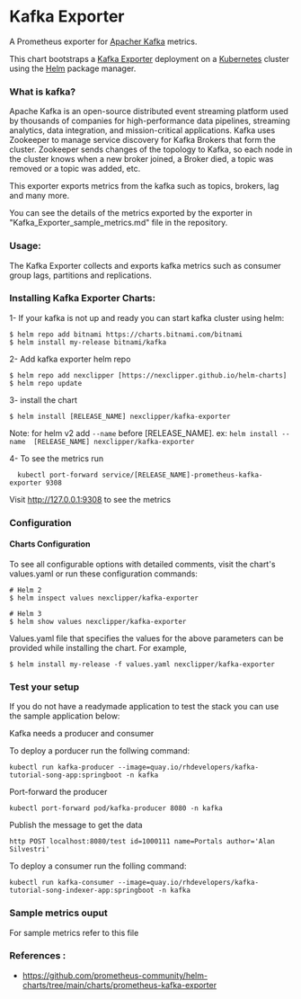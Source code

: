 # Kafka Exporter

A Prometheus exporter for [Apacher Kafka](https://kafka.apache.org/) metrics.

This chart bootstraps a [Kafka Exporter](https://github.com/danielqsj/kafka_exporter) deployment on a [Kubernetes](http://kubernetes.io) cluster using the [Helm](https://helm.sh) package manager.

### What is kafka?

Apache Kafka is an open-source distributed event streaming platform used by thousands of companies for high-performance data pipelines, streaming analytics, data integration, and mission-critical applications.
Kafka uses Zookeeper to manage service discovery for Kafka Brokers that form the cluster. Zookeeper sends changes of the topology to Kafka, so each node in the cluster knows when a new broker joined, a Broker died, a topic was removed or a topic was added, etc.

This exporter exports metrics from the kafka such as topics, brokers, lag and many more.

You can see the details of the metrics exported by the exporter in "Kafka_Exporter_sample_metrics.md" file in the repository.  

### Usage:

The Kafka Exporter collects and exports kafka metrics such as consumer group lags, partitions and replications. 


### Installing Kafka Exporter Charts: 
1- If your kafka is not up and ready you can start kafka cluster using helm:
```access transformers
$ helm repo add bitnami https://charts.bitnami.com/bitnami
$ helm install my-release bitnami/kafka
```

2- Add kafka exporter helm repo 
```access transformers
$ helm repo add nexclipper [https://nexclipper.github.io/helm-charts]
$ helm repo update
``` 
3- install the chart 
```access transformers
$ helm install [RELEASE_NAME] nexclipper/kafka-exporter
```

Note: for helm v2 add `--name` before [RELEASE_NAME]. ex:  `helm install --name  [RELEASE_NAME] nexclipper/kafka-exporter`

4- To see the metrics run 
```access transformers
  kubectl port-forward service/[RELEASE_NAME]-prometheus-kafka-exporter 9308

```
Visit http://127.0.0.1:9308 to see the metrics

### Configuration 

#### Charts Configuration

To see all configurable options with detailed comments, visit the chart's values.yaml or run these configuration commands:

```console
# Helm 2
$ helm inspect values nexclipper/kafka-exporter

# Helm 3
$ helm show values nexclipper/kafka-exporter
```

Values.yaml file that specifies the values for the above parameters can be provided while installing the chart. For example,

```console
$ helm install my-release -f values.yaml nexclipper/kafka-exporter
```


### Test your setup

If you do not have a readymade application to test the stack you can use the sample application below:

Kafka needs a producer and consumer

To deploy a porducer run the follwing command:

```console
kubectl run kafka-producer --image=quay.io/rhdevelopers/kafka-tutorial-song-app:springboot -n kafka

```

Port-forward the producer

```console
kubectl port-forward pod/kafka-producer 8080 -n kafka
```

Publish the message to get the data

```console
http POST localhost:8080/test id=1000111 name=Portals author='Alan Silvestri'
```

To deploy a consumer run the folling command:

```console
kubectl run kafka-consumer --image=quay.io/rhdevelopers/kafka-tutorial-song-indexer-app:springboot -n kafka
```


### Sample metrics ouput 

For sample metrics refer to this file <path to the sample file>


### References :
- https://github.com/prometheus-community/helm-charts/tree/main/charts/prometheus-kafka-exporter

